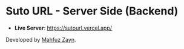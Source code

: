 # Suto URL - Server Side (Backend)

-   **Live Server**: https://sutourl.vercel.app/

Developed by [Mahfuz Zayn](https://mahfuzzayn.netlify.app/).
